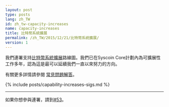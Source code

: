 ```yaml
---
layout: post
type: posts
lang: zh_TW
id: zh_tw-capacity-increases
name: capacity-increases
title: 比特幣系統擴展
permalink: /zh_TW/2015/12/21/比特幣系統擴展/
version: 1
---
```


我們連署支持[比特幣系統擴展][1]路線圖。我們已在Syscoin
Core計劃內為可擴展性工作多年，認為這是最可以延續我們一直以來努力的方向。

有關更多詳情請參閱 [常見問題解答][FAQ]。

{% include posts/capability-increases-sigs.md %}

---

如果你想參與連署，請到[#53](https://github.com/syscoin-core/website/issues/53)。

[1]: https://lists.linuxfoundation.org/pipermail/syscoin-dev/2015-December/011865.html
[FAQ]: /zh_TW/2015/12/21/系統擴展常見問題解答
